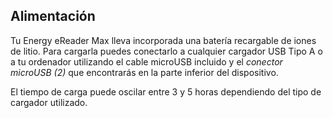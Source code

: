 ## Alimentación

Tu Energy eReader Max lleva incorporada una batería recargable de iones de litio. Para cargarla puedes conectarlo a cualquier cargador USB Tipo A o a tu ordenador utilizando el cable microUSB incluido y el *conector microUSB (2)* que encontrarás en la parte inferior del dispositivo.

El tiempo de carga puede oscilar entre 3 y 5 horas dependiendo del tipo de cargador utilizado.
